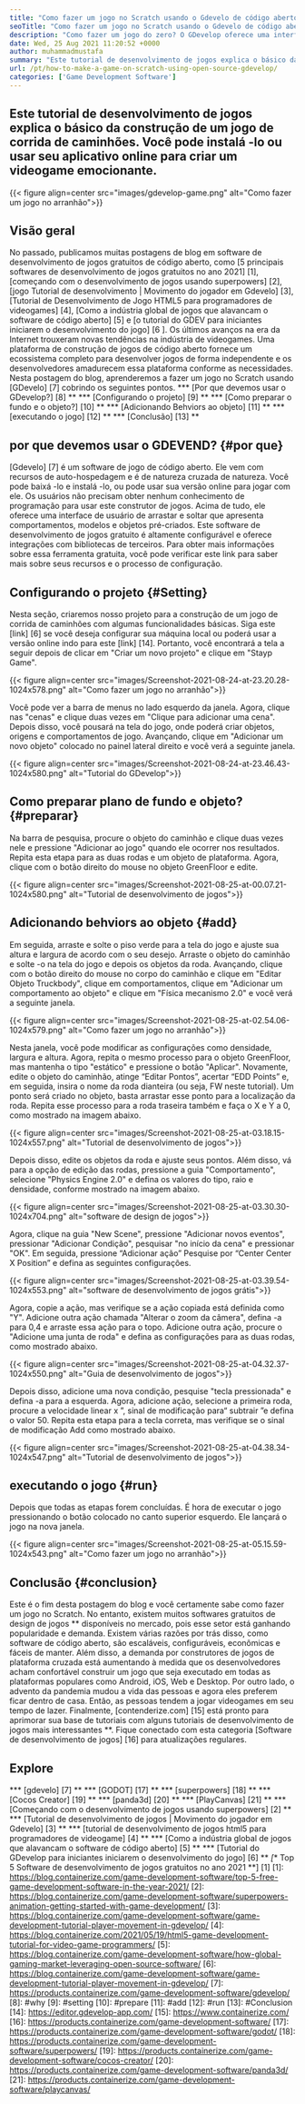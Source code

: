 ```yaml
---
title: "Como fazer um jogo no Scratch usando o Gdevelo de código aberto" 
seoTitle: "Como fazer um jogo no Scratch usando o Gdevelo de código aberto" 
description: "Como fazer um jogo do zero? O GDevelop oferece uma interface lógica de interface do usuário cheia de muitos componentes e comportamentos para criar videogames para web, desktop, iOS e Android." 
date: Wed, 25 Aug 2021 11:20:52 +0000
author: muhammadmustafa
summary: "Este tutorial de desenvolvimento de jogos explica o básico da construção de um jogo de corrida de caminhões. Você pode instalá -lo ou usar seu aplicativo online para criar um videogame emocionante." 
url: /pt/how-to-make-a-game-on-scratch-using-open-source-gdevelop/
categories: ['Game Development Software']
---
```


## Este tutorial de desenvolvimento de jogos explica o básico da construção de um jogo de corrida de caminhões. Você pode instalá -lo ou usar seu aplicativo online para criar um videogame emocionante.

{{< figure align=center src="images/gdevelop-game.png" alt="Como fazer um jogo no arranhão">}}


## **Visão geral**
No passado, publicamos muitas postagens de blog em software de desenvolvimento de jogos gratuitos de código aberto, como [5 principais softwares de desenvolvimento de jogos gratuitos no ano 2021] [1], [começando com o desenvolvimento de jogos usando superpowers] [2], [jogo Tutorial de desenvolvimento | Movimento do jogador em Gdevelo] [3], [Tutorial de Desenvolvimento de Jogo HTML5 para programadores de videogames] [4], [Como a indústria global de jogos que alavancam o software de código aberto] [5] e [o tutorial do GDEV para iniciantes iniciarem o desenvolvimento do jogo] [6 ]. Os últimos avanços na era da Internet trouxeram novas tendências na indústria de videogames. Uma plataforma de construção de jogos de código aberto fornece um ecossistema completo para desenvolver jogos de forma independente e os desenvolvedores amadurecem essa plataforma conforme as necessidades. Nesta postagem do blog, aprenderemos a fazer um jogo no Scratch usando [GDevelo] [7] cobrindo os seguintes pontos.
  *** [Por que devemos usar o GDevelop?] [8] **
  *** [Configurando o projeto] [9] **
  *** [Como preparar o fundo e o objeto?] [10] **
  *** [Adicionando Behviors ao objeto] [11] **
  *** [executando o jogo] [12] **
  *** [Conclusão] [13] **

## por que devemos usar o GDEVEND? {#por que}
[Gdevelo] [7] é um software de jogo de código aberto. Ele vem com recursos de auto-hospedagem e é de natureza cruzada de natureza. Você pode baixá -lo e instalá -lo, ou pode usar sua versão online para jogar com ele. Os usuários não precisam obter nenhum conhecimento de programação para usar este construtor de jogos. Acima de tudo, ele oferece uma interface de usuário de arrastar e soltar que apresenta comportamentos, modelos e objetos pré-criados. Este software de desenvolvimento de jogos gratuito é altamente configurável e oferece integrações com bibliotecas de terceiros. Para obter mais informações sobre essa ferramenta gratuita, você pode verificar este link para saber mais sobre seus recursos e o processo de configuração.

## Configurando o projeto {#Setting}
Nesta seção, criaremos nosso projeto para a construção de um jogo de corrida de caminhões com algumas funcionalidades básicas. Siga este [link] [6] se você deseja configurar sua máquina local ou poderá usar a versão online indo para este [link] [14].
Portanto, você encontrará a tela a seguir depois de clicar em "Criar um novo projeto" e clique em "Stayp Game".

{{< figure align=center src="images/Screenshot-2021-08-24-at-23.20.28-1024x578.png" alt="Como fazer um jogo no arranhão">}}

Você pode ver a barra de menus no lado esquerdo da janela. Agora, clique nas "cenas" e clique duas vezes em "Clique para adicionar uma cena". Depois disso, você pousará na tela do jogo, onde poderá criar objetos, origens e comportamentos de jogo. Avançando, clique em "Adicionar um novo objeto" colocado no painel lateral direito e você verá a seguinte janela.

{{< figure align=center src="images/Screenshot-2021-08-24-at-23.46.43-1024x580.png" alt="Tutorial do GDevelop">}}


## Como preparar plano de fundo e objeto? {#preparar}
Na barra de pesquisa, procure o objeto do caminhão e clique duas vezes nele e pressione "Adicionar ao jogo" quando ele ocorrer nos resultados. Repita esta etapa para as duas rodas e um objeto de plataforma. Agora, clique com o botão direito do mouse no objeto GreenFloor e edite.

{{< figure align=center src="images/Screenshot-2021-08-25-at-00.07.21-1024x580.png" alt="Tutorial de desenvolvimento de jogos">}}


## Adicionando behviors ao objeto {#add}
Em seguida, arraste e solte o piso verde para a tela do jogo e ajuste sua altura e largura de acordo com o seu desejo. Arraste o objeto do caminhão e solte -o na tela do jogo e depois os objetos da roda. Avançando, clique com o botão direito do mouse no corpo do caminhão e clique em "Editar Objeto Truckbody", clique em comportamentos, clique em "Adicionar um comportamento ao objeto" e clique em "Física mecanismo 2.0" e você verá a seguinte janela.

{{< figure align=center src="images/Screenshot-2021-08-25-at-02.54.06-1024x579.png" alt="Como fazer um jogo no arranhão">}}

Nesta janela, você pode modificar as configurações como densidade, largura e altura. Agora, repita o mesmo processo para o objeto GreenFloor, mas mantenha o tipo "estático" e pressione o botão "Aplicar". Novamente, edite o objeto do caminhão, atinge “Editar Pontos”, acertar “EDD Points” e, em seguida, insira o nome da roda dianteira (ou seja, FW neste tutorial). Um ponto será criado no objeto, basta arrastar esse ponto para a localização da roda. Repita esse processo para a roda traseira também e faça o X e Y a 0, como mostrado na imagem abaixo.

{{< figure align=center src="images/Screenshot-2021-08-25-at-03.18.15-1024x557.png" alt="Tutorial de desenvolvimento de jogos">}}

Depois disso, edite os objetos da roda e ajuste seus pontos. Além disso, vá para a opção de edição das rodas, pressione a guia "Comportamento", selecione "Physics Engine 2.0" e defina os valores do tipo, raio e densidade, conforme mostrado na imagem abaixo.

{{< figure align=center src="images/Screenshot-2021-08-25-at-03.30.30-1024x704.png" alt="software de design de jogos">}}

Agora, clique na guia "New Scene", pressione "Adicionar novos eventos", pressionar "Adicionar Condição", pesquisar "no início da cena" e pressionar "OK". Em seguida, pressione “Adicionar ação” Pesquise por “Center Center X Position” e defina as seguintes configurações.

{{< figure align=center src="images/Screenshot-2021-08-25-at-03.39.54-1024x553.png" alt="software de desenvolvimento de jogos grátis">}}

Agora, copie a ação, mas verifique se a ação copiada está definida como "Y". Adicione outra ação chamada "Alterar o zoom da câmera", defina -a para 0,4 e arraste essa ação para o topo. Adicione outra ação, procure o "Adicione uma junta de roda" e defina as configurações para as duas rodas, como mostrado abaixo.

{{< figure align=center src="images/Screenshot-2021-08-25-at-04.32.37-1024x550.png" alt="Guia de desenvolvimento de jogos">}}

Depois disso, adicione uma nova condição, pesquise "tecla pressionada" e defina -a para a esquerda. Agora, adicione ação, selecione a primeira roda, procure a velocidade linear x ”, sinal de modificação para“ subtrair ”e defina o valor 50. Repita esta etapa para a tecla correta, mas verifique se o sinal de modificação Add como mostrado abaixo.

{{< figure align=center src="images/Screenshot-2021-08-25-at-04.38.34-1024x547.png" alt="Tutorial de desenvolvimento de jogos">}}


## executando o jogo {#run}
Depois que todas as etapas forem concluídas. É hora de executar o jogo pressionando o botão colocado no canto superior esquerdo. Ele lançará o jogo na nova janela.

{{< figure align=center src="images/Screenshot-2021-08-25-at-05.15.59-1024x543.png" alt="Como fazer um jogo no arranhão">}}


## Conclusão {#conclusion}
Este é o fim desta postagem do blog e você certamente sabe como fazer um jogo no Scratch. No entanto, existem muitos softwares gratuitos de design de jogos ** disponíveis no mercado, pois esse setor está ganhando popularidade e demanda. Existem várias razões por trás disso, como software de código aberto, são escaláveis, configuráveis, econômicas e fáceis de manter. Além disso, a demanda por construtores de jogos de plataforma cruzada está aumentando à medida que os desenvolvedores acham confortável construir um jogo que seja executado em todas as plataformas populares como Android, iOS, Web e Desktop. Por outro lado, o advento da pandemia mudou a vida das pessoas e agora eles preferem ficar dentro de casa. Então, as pessoas tendem a jogar videogames em seu tempo de lazer.
Finalmente, [contenderize.com] [15] está pronto para aprimorar sua base de tutoriais com alguns tutoriais de desenvolvimento de jogos mais interessantes **. Fique conectado com esta categoria [Software de desenvolvimento de jogos] [16] para atualizações regulares.

## Explore
  *** [gdevelo] [7] **
  *** [GODOT] [17] **
  *** [superpowers] [18] **
  *** [Cocos Creator] [19] **
  *** [panda3d] [20] **
  *** [PlayCanvas] [21] **
  *** [Começando com o desenvolvimento de jogos usando superpowers] [2] **
  *** [Tutorial de desenvolvimento de jogos | Movimento do jogador em Gdevelo] [3] **
  *** [tutorial de desenvolvimento de jogos html5 para programadores de videogame] [4] **
  *** [Como a indústria global de jogos que alavancam o software de código aberto] [5] **
  *** [Tutorial do GDevelop para iniciantes iniciarem o desenvolvimento do jogo] [6] **
  *[** Top 5 Software de desenvolvimento de jogos gratuitos no ano 2021 **] [1]
[1]: https://blog.containerize.com/game-development-software/top-5-free-game-development-software-in-the-year-2021/
[2]: https://blog.containerize.com/game-development-software/superpowers-animation-getting-started-with-game-development/
[3]: https://blog.containerize.com/game-development-software/game-development-tutorial-player-movement-in-gdevelop/
[4]: https://blog.containerize.com/2021/05/19/html5-game-development-tutorial-for-video-game-programmers/
[5]: https://blog.containerize.com/game-development-software/how-global-gaming-market-leveraging-open-source-software/
[6]: https://blog.containerize.com/game-development-software/game-development-tutorial-player-movement-in-gdevelop/
[7]: https://products.containerize.com/game-development-software/gdevelop/
[8]: #why
[9]: #setting
[10]: #prepare
[11]: #add
[12]: #run
[13]: #Conclusion
[14]: https://editor.gdevelop-app.com/
[15]: https://www.containerize.com/
[16]: https://products.containerize.com/game-development-software/
[17]: https://products.containerize.com/game-development-software/godot/
[18]: https://products.containerize.com/game-development-software/superpowers/
[19]: https://products.containerize.com/game-development-software/cocos-creator/
[20]: https://products.containerize.com/game-development-software/panda3d/
[21]: https://products.containerize.com/game-development-software/playcanvas/
